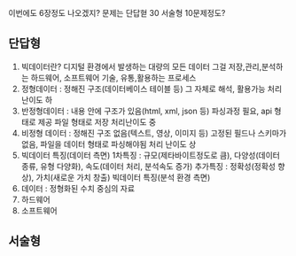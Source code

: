 이번에도 6장정도 나오겠지?
문제는 단답혇 30 서술형 10문제정도?
## 단답형
1. 빅데이터란? 디지털 환경에서 발생하는 대량의 모든 데이터
  그걸 저장,관리,분석하는 하드웨어, 소프트웨어 기술, 유통,활용하는 프로세스
2. 정형데이터 : 정해진 구조(데이터베이스 테이블 등) 그 자체로 해석, 활용가능 처리난이도 하
3. 반정형데이터 : 내용 안에 구조가 있음(html, xml, json 등) 파싱과정 필요, api 형태로 제공 파일 형태로 저장 처리난이도 중
4. 비정형 데이터 : 정해진 구조 없음(텍스트, 영상, 이미지 등) 고정된 필드나 스키마가 없음, 파일을 데이터 형태로 파싱해야됨 처리 난이도 상
5. 빅데이터 특징(데이터 측면)
1차특징 : 규모(제타바이트정도로 큼), 다양성(데이터 종류, 유형 다양화), 속도(데이터 처리, 분석속도 증가)
추가특징 : 정확성(정확성 향상), 가치(새로운 가치 창출)
빅데이터 특징(분석 환경 측면)
6. 데이터 : 정형화된 수치 중심의 자료
7. 하드웨어
8. 소프트웨어
## 서술형
